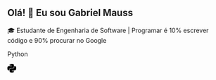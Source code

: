 ## Olá! 👋 Eu sou Gabriel Mauss

🎓 Estudante de Engenharia de Software | Programar é 10% escrever código e 90% procurar no Google

<p>
  <p color="#3776AB">Python</p>  <img src="./assets/python.png" alt="Python" width="20"/>
</p>
